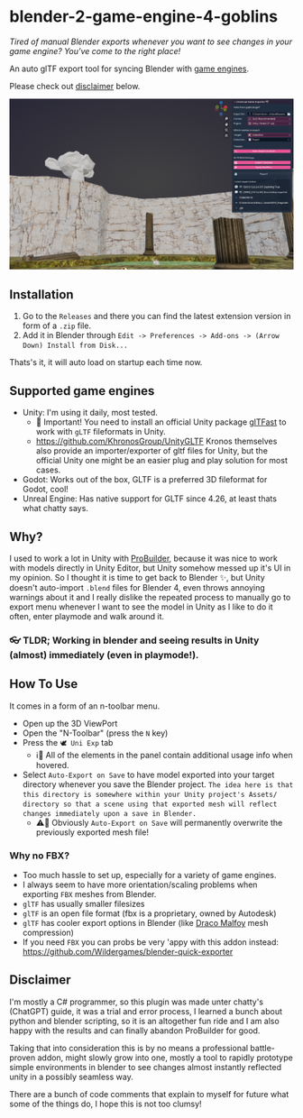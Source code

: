 # blender-2-game-engine-4-goblins

*Tired of manual Blender exports whenever you want to see changes in your game engine? You've come to the right place!*

An auto glTF export tool for syncing Blender with [game engines](#supported-game-engines).

Please check out [disclaimer](#disclaimer) below.

![./preview.png](./preview.png)

## Installation

1. Go to the `Releases` and there you can find the latest extension version in form of a `.zip` file.
2. Add it in Blender through `Edit -> Preferences -> Add-ons -> (Arrow Down) Install from Disk...`

Thats's it, it will auto load on startup each time now.

## Supported game engines
- Unity: I'm using it daily, most tested.
  - 🎯 Important! You need to install an official Unity package [glTFast](https://docs.unity3d.com/Packages/com.unity.cloud.gltfast@6.0/manual/index.html) to work with `gLTF` fileformats in Unity.
  - https://github.com/KhronosGroup/UnityGLTF Kronos themselves also provide an importer/exporter of gltf files for Unity, but the official Unity one might be an easier plug and play solution for most cases.
- Godot: Works out of the box, GLTF is a preferred 3D fileformat for Godot, cool!
- Unreal Engine: Has native support for GLTF since 4.26, at least thats what chatty says.

## Why?
I used to work a lot in Unity with [ProBuilder](https://docs.unity3d.com/Packages/com.unity.probuilder@6.0/manual/index.html), because it was nice to work with models directly in Unity Editor, but Unity somehow messed up it's UI in my opinion. So I thought it is time to get back to Blender ✨, but Unity doesn't auto-import `.blend` files for Blender 4, even throws annoying warnings about it and I really dislike the repeated process to manually go to export menu whenever I want to see the model in Unity as I like to do it often, enter playmode and walk around it.

### 👓 TLDR; Working in blender and seeing results in Unity (almost) immediately (even in playmode!).

## How To Use
It comes in a form of an n-toolbar menu.
- Open up the 3D ViewPort
- Open the "N-Toolbar" (press the `N` key)
- Press the `🕊️ Uni Exp` tab
  - ℹ️💬 All of the elements in the panel contain additional usage info when hovered.
- Select `Auto-Export on Save` to have model exported into your target directory whenever you save the Blender project. `The idea here is that this directory is somewhere within your Unity project's Assets/ directory so that a scene using that exported mesh will reflect changes immediately upon a save in Blender.`
  - ⚠️💬 Obviously `Auto-Export on Save` will permanently overwrite the previously exported mesh file! 

### Why no FBX?

- Too much hassle to set up, especially for a variety of game engines.
- I always seem to have more orientation/scaling problems when exporting `FBX` meshes from Blender.
- `glTF` has usually smaller filesizes
- `glTF` is an open file format (fbx is a proprietary, owned by Autodesk)
- `glTF` has cooler export options in Blender (like [Draco Malfoy](https://google.github.io/draco/) mesh compression)
- If you need `FBX` you can probs be very 'appy with this addon instead: https://github.com/Wildergames/blender-quick-exporter

## Disclaimer
I'm mostly a C# programmer, so this plugin was made unter chatty's (ChatGPT) guide, it was a trial and error process, I learned a bunch about python and blender scripting, so it is an altogether fun ride and I am also happy with the results and can finally abandon ProBuilder for good.

Taking that into consideration this is by no means a professional battle-proven addon, might slowly grow into one, mostly a tool to rapidly prototype simple environments in blender to see changes almost instantly reflected unity in a possibly seamless way.

There are a bunch of code comments that explain to myself for future what some of the things do, I hope this is not too clumsy!
